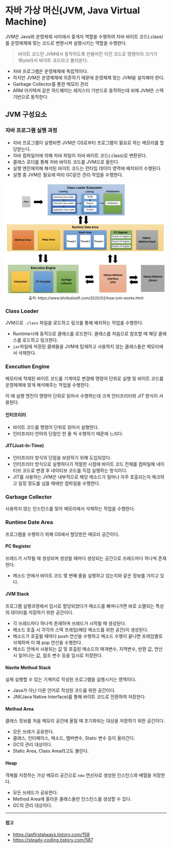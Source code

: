 # 자바 가상 머신(JVM, Java Virtual Machine)

JVM은 Java와 운영체제 사이에서 중개자 역할을 수행하여 자바 바이트 코드(.class)를 운영체제에 맞는 코드로 변환시켜 실행시키는 역할을 수행한다.

> 바이트 코드란 JVM에서 동작하도록 만들어진 이진 코드로 명령어의 크기가 1Byte라서 바이트 코드라고 불리운다.

- 자바 프로그램은 운영체제에 독립적이다.
- 하지만 JVM은 운영체제에 의존하기 때문에 운영체제 맞는 JVM을 설치해야 한다.
- Garbage Collector를 통한 메모리 관리
- ARM 아키텍쳐 같은 하드웨어는 레지스터 기반으로 동작하는데 비해 JVM은 스택 기반으로 동작한다.

## JVM 구성요소

### 자바 프로그램 실행 과정

- 자바 프로그램이 실행되면 JVM은 OS로부터 프로그램이 필요로 하는 메모리를 할당받는다.
- 자바 컴파일러에 의해 자바 파일이 자바 바이트 코드(.class)로 변환된다.
- 클래스 로더를 통해 자바 바이트 코드를 JVM으로 올린다.
- 실행 엔진에의해 해석된 바이트 코드는 런타임 데이터 영역에 배치되어 수행된다.
- 실행 중 JVM은 필요에 따라 GC같은 관리 작업을 수행한다.

<p align="center">
  <img src="../JVM/image/java-jvm.png" width="700">
  <br>
  <small>출처: https://www.bhrikutisoft.com/2020/02/how-jvm-works.html</small>
</p>

### Class Loader

JVM으로 `.class` 파일을 로드하고 링크를 통해 배치하는 작업을 수행한다.

- Runtime시에 동적으로 클래스를 로드한다. 클래스를 처음으로 참조할 때 해당 클래스를 로드하고 링크한다.
- `jar`파일에 저장된 클래들을 JVM에 탑재하고 사용하지 않는 클래스들은 메모리에서 삭제한다.

### Execution Engine

메모리에 적재된 바이트 코드를 기계어로 변경해 명령어 단위로 실행 및 바이트 코드를 운영체제에 맞게 해석해주는 작업을 수행한다.

이 때 실행 엔진이 명령어 단위로 읽어서 수행하는데 크게 인터프리터와 JIT 방식이 사용된다.

#### 인터프리터

- 바이트 코드를 명령어 단위로 읽어서 실행한다.
- 인터프리터 언어의 단점인 한 줄 씩 수행하기 때문에 느리다.

#### JIT(Just-In-Time)

- 인터프리터 방식의 단점을 보완하기 위해 도입되었다.
- 인터프리터 방식으로 실행하다가 적절한 시점에 바이트 코드 전체를 컴파일해 네이티브 코드로 변경 후 네이티브 코드를 직접 실행하는 방식이다.
- JIT를 사용하는 JVM은 내부적으로 해당 메소드가 얼마나 자주 호출되는지 체크하고 일정 정도를 넘을 때에만 컴파일을 수행한다.

### Garbage Collector

사용하지 않는 인스턴스를 찾아 메모리에서 삭제하는 작업을 수행한다.

### Runtime Date Area

프로그램을 수행하기 위해 OS에서 할당받은 메모리 공간이다.

#### PC Register

쓰레드가 시작될 때 생성되며 생성될 때마다 생성되는 공간으로 쓰레드마다 하나씩 존재한다.

- 메소드 안에서 바이트 코드 몇 번째 줄을 실행하고 있는지와 같은 정보를 가지고 있다.

#### JVM Stack

프로그램 실행과정에서 임시로 할당되었다가 메소드를 빠져나가면 바로 소멸되는 특성의 데이터를 저장하기 위한 공간이다.

- 각 쓰레드마다 하나씩 존재하며 쓰레드가 시작될 때 생성된다.
- 메소드 호출 시 각각의 스택 프레임(해당 메소드를 위한 공간)이 생성된다.
- 메소드가 호출될 때마다 push 연산을 수행하고 메소드 수행이 끝나면 프레임별로 삭제하며 이 때 pop 연산을 수행한다.
- 메소드 안에서 사용되는 값 및 호출된 메소드의 매개변수, 지역변수, 반환 값, 연산 시 일어나는 값, 참조 변수 등을 임시로 저장한다.


#### Navite Method Stack

실제 실행할 수 있는 기계어로 작성된 프로그램을 실행시키는 영역이다.

- Java가 아닌 다른 언어로 작성된 코드를 위한 공간이다.
- JNI(Java Native Interface)를 통해 바이트 코드로 전환하여 저장한다.

#### Method Area

클래스 정보를 처음 메모리 공간에 올릴 때 초기화되는 대상을 저장하기 위한 공간이다.

- 모든 쓰레가 공유한다.
- 클래스, 인터페이스, 메소드, 멤버변수, Static 변수 등이 올라간다.
- GC의 관리 대상이다.
- Static Area, Class Area라고도 불린다.


#### Heap

객체를 저장하는 가상 메모리 공간으로 `new` 연선자로 생성된 인스턴스와 배열을 저장한다.

- 모든 쓰레드가 공유한다.
- Method Area에 올라온 클래스들만 인스턴스를 생성할 수 있다.
- GC의 관리 대상이다.


---

#### 참고

- <https://asfirstalways.tistory.com/158>
- <https://steady-coding.tistory.com/587>